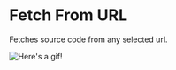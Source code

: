 # Fetch From URL

Fetches source code from any selected url.

![Here's a gif!](http://imgur.com/a/6qUaY)
